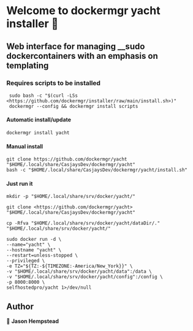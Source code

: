 # Welcome to dockermgr yacht installer 👋
  
## Web interface for managing __sudo dockercontainers with an emphasis on templating
  
### Requires scripts to be installed

```shell
 sudo bash -c "$(curl -LSs <https://github.com/dockermgr/installer/raw/main/install.sh>)"
 dockermgr --config && dockermgr install scripts  
```

#### Automatic install/update  

```shell
dockermgr install yacht
```


#### Manual install

```shell
git clone https://github.com/dockermgr/yacht "$HOME/.local/share/CasjaysDev/dockermgr/yacht"
bash -c "$HOME/.local/share/CasjaysDev/dockermgr/yacht/install.sh"
```
  
#### Just run it

```shell
mkdir -p "$HOME/.local/share/srv/docker/yacht/"

git clone <https://github.com/dockermgr/yacht> "$HOME/.local/share/CasjaysDev/dockermgr/yacht"

cp -Rfva "$HOME/.local/share/srv/docker/yacht/dataDir/." "$HOME/.local/share/srv/docker/yacht/"

sudo docker run -d \
--name="yacht" \
--hostname "yacht" \
--restart=unless-stopped \
--privileged \
-e TZ="${TZ:-${TIMEZONE:-America/New_York}}" \
-v "$HOME/.local/share/srv/docker/yacht/data":/data \
-v "$HOME/.local/share/srv/docker/yacht/config":/config \
-p 8000:8000 \
selfhostedpro/yacht 1>/dev/null
```

## Author  

👤 **Jason Hempstead**  
